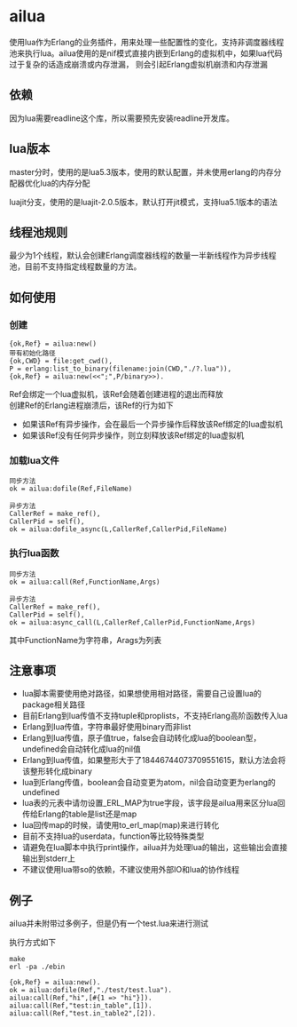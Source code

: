 # ailua

使用lua作为Erlang的业务插件，用来处理一些配置性的变化，支持非调度器线程池来执行lua。ailua使用的是nif模式直接内嵌到Erlang的虚拟机中，如果lua代码过于复杂的话造成崩溃或内存泄漏，
则会引起Erlang虚拟机崩溃和内存泄漏


## 依赖

因为lua需要readline这个库，所以需要预先安装readline开发库。

## lua版本

master分时，使用的是lua5.3版本，使用的默认配置，并未使用erlang的内存分配器优化lua的内存分配

luajit分支，使用的是luajit-2.0.5版本，默认打开jit模式，支持lua5.1版本的语法

## 线程池规则

最少为1个线程，默认会创建Erlang调度器线程的数量一半新线程作为异步线程池，目前不支持指定线程数量的方法。

## 如何使用

### 创建

    {ok,Ref} = ailua:new()
    带有初始化路径
    {ok,CWD} = file:get_cwd(),
    P = erlang:list_to_binary(filename:join(CWD,"./?.lua")),
    {ok,Ref} = ailua:new(<<";",P/binary>>).

Ref会绑定一个lua虚拟机，该Ref会随着创建进程的退出而释放    
创建Ref的Erlang进程崩溃后，该Ref的行为如下

- 如果该Ref有异步操作，会在最后一个异步操作后释放该Ref绑定的lua虚拟机
- 如果该Ref没有任何异步操作，则立刻释放该Ref绑定的lua虚拟机


### 加载lua文件

    同步方法
    ok = ailua:dofile(Ref,FileName)

    异步方法
    CallerRef = make_ref(),
    CallerPid = self(),
    ok = ailua:dofile_async(L,CallerRef,CallerPid,FileName)

### 执行lua函数
    
    同步方法
    ok = ailua:call(Ref,FunctionName,Args)

    异步方法
    CallerRef = make_ref(),
    CallerPid = self(),
    ok = ailua:async_call(L,CallerRef,CallerPid,FunctionName,Args)

其中FunctionName为字符串，Arags为列表

## 注意事项

- lua脚本需要使用绝对路径，如果想使用相对路径，需要自己设置lua的package相关路径
- 目前Erlang到lua传值不支持tuple和proplists，不支持Erlang高阶函数传入lua
- Erlang到lua传值，字符串最好使用binary而非list
- Erlang到lua传值，原子值true，false会自动转化成lua的boolean型，undefined会自动转化成lua的nil值
- Erlang到lua传值，如果整形大于了18446744073709551615，默认方法会将该整形转化成binary
- lua到Erlang传值，boolean会自动变更为atom，nil会自动变更为erlang的undefined
- lua表的元表中请勿设置_ERL_MAP为true字段，该字段是ailua用来区分lua回传给Erlang的table是list还是map
- lua回传map的时候，请使用to_erl_map(map)来进行转化
- 目前不支持lua的userdata，function等比较特殊类型
- 请避免在lua脚本中执行print操作，ailua并为处理lua的输出，这些输出会直接输出到stderr上
- 不建议使用lua带so的依赖，不建议使用外部IO和lua的协作线程
## 例子
ailua并未附带过多例子，但是仍有一个test.lua来进行测试

执行方式如下
    
    make 
    erl -pa ./ebin

    {ok,Ref} = ailua:new().
    ok = ailua:dofile(Ref,"./test/test.lua").
    ailua:call(Ref,"hi",[#{1 => "hi"}]).
    ailua:call(Ref,"test:in_table",[1]).
    ailua:call(Ref,"test.in_table2",[2]).



